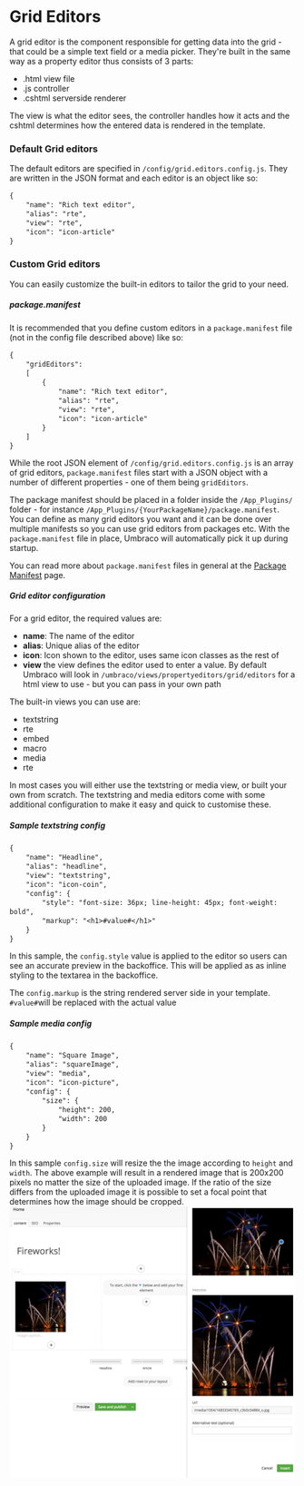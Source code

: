 # Grid Editors
A grid editor is the component responsible for getting data into the grid - that could be a simple text field or a media picker. They're built in the same way as a property editor thus consists of 3 parts:

- .html view file
- .js controller
- .cshtml serverside renderer

The view is what the editor sees, the controller handles how it acts and the cshtml determines how the entered data is rendered in the template.

### Default Grid editors
The default editors are specified in `/config/grid.editors.config.js`. They are written in the JSON format and each editor is an object like so:

    {
        "name": "Rich text editor",
        "alias": "rte",
        "view": "rte",
        "icon": "icon-article"
    }

### Custom Grid editors
You can easily customize the built-in editors to tailor the grid to your need.

##### package.manifest
It is recommended that you define custom editors in a `package.manifest` file (not in the config file described above) like so:

    {
        "gridEditors": 
        [
            {
                "name": "Rich text editor",
                "alias": "rte",
                "view": "rte",
                "icon": "icon-article"
            }
        ]
    }
    
While the root JSON element of `/config/grid.editors.config.js` is an array of grid editors, `package.manifest` files start with a JSON object with a number of different properties - one of them being `gridEditors`.

The package manifest should be placed in a folder inside the `/App_Plugins/` folder - for instance `/App_Plugins/{YourPackageName}/package.manifest`. You can define as many grid editors you want and it can be done over multiple manifests so you can use grid editors from packages etc. With the `package.manifest` file in place, Umbraco will automatically pick it up during startup.

You can read more about `package.manifest` files in general at the [Package Manifest](../../../../../Extending/Property-Editors/package-manifest.md) page.

##### Grid editor configuration

For a grid editor, the required values are:
- **name**: The name of the editor
- **alias**: Unique alias of the editor
- **icon**: Icon shown to the editor, uses same icon classes as the rest of 
- **view** the view defines the editor used to enter a value. By default Umbraco will look in `/umbraco/views/propertyeditors/grid/editors` for a html view to use - but you can pass in your own path

The built-in views you can use are: 

- textstring
- rte
- embed
- macro
- media
- rte

In most cases you will either use the textstring or media view, or built your own from scratch. The textstring and media editors come with some additional configuration to make it easy and quick to customise these.

##### Sample textstring config

    {
        "name": "Headline",
        "alias": "headline",
        "view": "textstring",
        "icon": "icon-coin",
        "config": {
            "style": "font-size: 36px; line-height: 45px; font-weight: bold",
            "markup": "<h1>#value#</h1>"
        }
    }

In this sample, the `config.style` value is applied to the editor so users can see an accurate preview in the backoffice. This will be applied as as inline styling to the textarea in the backoffice. 

The `config.markup` is the string rendered server side in your template. `#value#`will be replaced with the actual value 

##### Sample media config

    {
        "name": "Square Image",
        "alias": "squareImage",
        "view": "media",
        "icon": "icon-picture",
        "config": {
            "size": {
                "height": 200,
                "width": 200
            }
        }
    }

In this sample `config.size` will resize the the image according to `height` and `width`. The above example will result in a rendered image that is 200x200 pixels no matter the size of the uploaded image. If the ratio of the size differs from the uploaded image it is possible to set a focal point that determines how the image should be cropped.
![Resizing](images/grid-resizing.png)
